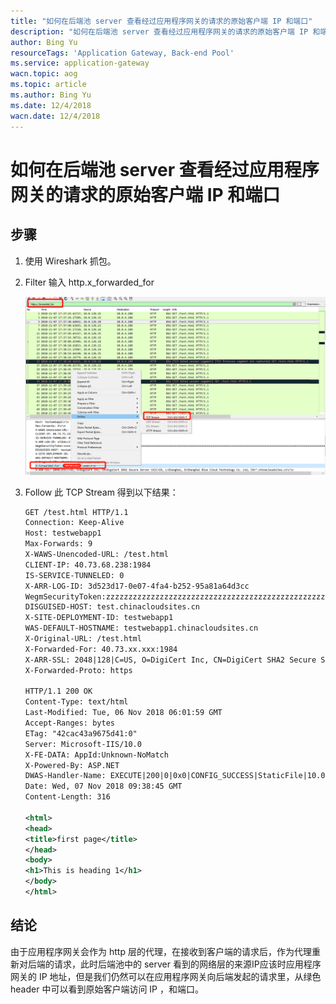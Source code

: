 ```yaml
---
title: "如何在后端池 server 查看经过应用程序网关的请求的原始客户端 IP 和端口"
description: "如何在后端池 server 查看经过应用程序网关的请求的原始客户端 IP 和端口"
author: Bing Yu
resourceTags: 'Application Gateway, Back-end Pool'
ms.service: application-gateway
wacn.topic: aog
ms.topic: article
ms.author: Bing Yu
ms.date: 12/4/2018
wacn.date: 12/4/2018
---
```


# 如何在后端池 server 查看经过应用程序网关的请求的原始客户端 IP 和端口

## 步骤

1. 使用 Wireshark 抓包。

2. Filter 输入 http.x_forwarded_for

    ![01](media/aog-application-gateway-howto-view-original-client-ip-and-port/01.png "01")

3. Follow 此 TCP Stream 得到以下结果：

    ```xml
    GET /test.html HTTP/1.1
    Connection: Keep-Alive
    Host: testwebapp1
    Max-Forwards: 9
    X-WAWS-Unencoded-URL: /test.html
    CLIENT-IP: 40.73.68.238:1984
    IS-SERVICE-TUNNELED: 0
    X-ARR-LOG-ID: 3d523d17-0e07-4fa4-b252-95a81a64d3cc
    WegmSecurityToken:zzzzzzzzzzzzzzzzzzzzzzzzzzzzzzzzzzzzzzzzzzzzzzzzzzzzzzzzzzzzzzzzzzzzzzzzzzzzzzzzzzzzzzzzzzzzzzzzzzzzzzzzzzzzzzzzzzzzzzzzzzzzzzzzzzzzzzzzzzzzzzzzzzzzzzzzzzzzzzzzzzzzzzz
    DISGUISED-HOST: test.chinacloudsites.cn
    X-SITE-DEPLOYMENT-ID: testwebapp1
    WAS-DEFAULT-HOSTNAME: testwebapp1.chinacloudsites.cn
    X-Original-URL: /test.html
    X-Forwarded-For: 40.73.xx.xxx:1984
    X-ARR-SSL: 2048|128|C=US, O=DigiCert Inc, CN=DigiCert SHA2 Secure Server CA|C=CN, L=Shanghai, O=Shanghai Blue Cloud Technology Co. Ltd, CN=*.chinacloudsites.cn
    X-Forwarded-Proto: https

    HTTP/1.1 200 OK
    Content-Type: text/html
    Last-Modified: Tue, 06 Nov 2018 06:01:59 GMT
    Accept-Ranges: bytes
    ETag: "42cac43a9675d41:0"
    Server: Microsoft-IIS/10.0
    X-FE-DATA: AppId:Unknown-NoMatch
    X-Powered-By: ASP.NET
    DWAS-Handler-Name: EXECUTE|200|0|0x0|CONFIG_SUCCESS|StaticFile|10.0.4.188|\\10.0.176.12\volume-43-default\&ApiApp=0
    Date: Wed, 07 Nov 2018 09:38:45 GMT
    Content-Length: 316

    <html>
    <head>
    <title>first page</title>
    </head>
    <body>
    <h1>This is heading 1</h1>
    </body>
    </html>
    ```

## 结论

由于应用程序网关会作为 http 层的代理，在接收到客户端的请求后，作为代理重新对后端的请求，此时后端池中的 server 看到的网络层的来源IP应该时应用程序网关的 IP 地址，但是我们仍然可以在应用程序网关向后端发起的请求里，从绿色 header 中可以看到原始客户端访问 IP ，和端口。